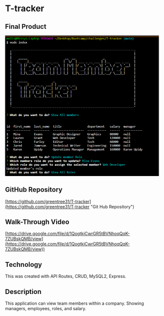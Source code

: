 # T-tracker


## Final Product

[![Final Product](assets/img_team_tracker.png)](assets/img_team_tracker.png)


## GitHub Repository

[https://github.com/greentree31/T-tracker](https://github.com/greentree31/T-tracker "Git Hub Repository")

## Walk-Through Video

[https://drive.google.com/file/d/1QogtkjCwrGR5tBVNhoqQqK-7ZUBskQMB/view](https://drive.google.com/file/d/1QogtkjCwrGR5tBVNhoqQqK-7ZUBskQMB/view))

## Technology

This was created with API Routes, CRUD, MySQL2, Express.

## Description

This application can view team members within a company. Showing managers, employees, roles, and salary.
